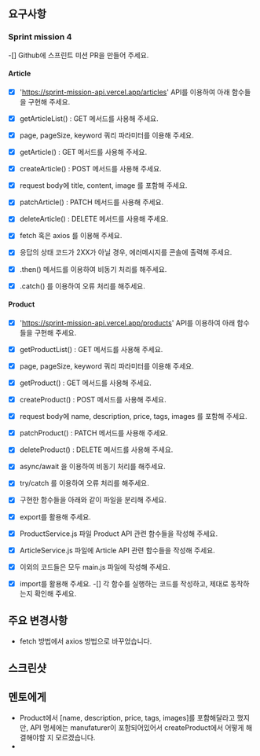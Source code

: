 ## 요구사항

### Sprint mission 4

-[]  Github에 스프린트 미션 PR을 만들어 주세요.

#### Article

-[x]  'https://sprint-mission-api.vercel.app/articles' API를 이용하여 아래 함수들을 구현해 주세요.

-[x] getArticleList() : GET 메서드를 사용해 주세요.
-[x] page, pageSize, keyword 쿼리 파라미터를 이용해 주세요.
-[x] getArticle() : GET 메서드를 사용해 주세요.
-[x] createArticle() : POST 메서드를 사용해 주세요.
-[x] request body에 title, content, image 를 포함해 주세요.
-[x] patchArticle() : PATCH 메서드를 사용해 주세요.
-[x] deleteArticle() : DELETE 메서드를 사용해 주세요.
-[x]  fetch 혹은 axios 를 이용해 주세요.

-[x] 응답의 상태 코드가 2XX가 아닐 경우, 에러메시지를 콘솔에 출력해 주세요.
-[x]  .then() 메서드를 이용하여 비동기 처리를 해주세요.
-[x]  .catch() 를 이용하여 오류 처리를 해주세요.

#### Product

-[x]  'https://sprint-mission-api.vercel.app/products' API를 이용하여 아래 함수들을 구현해 주세요.

-[x] getProductList() : GET 메서드를 사용해 주세요.
-[x] page, pageSize, keyword 쿼리 파라미터를 이용해 주세요.
-[x] getProduct() : GET 메서드를 사용해 주세요.
-[x] createProduct() : POST 메서드를 사용해 주세요.
-[x] request body에 name, description, price, tags, images 를 포함해 주세요.
-[x] patchProduct() : PATCH 메서드를 사용해 주세요.
-[x] deleteProduct() : DELETE 메서드를 사용해 주세요.
-[x]  async/await 을 이용하여 비동기 처리를 해주세요.

-[x]  try/catch 를 이용하여 오류 처리를 해주세요.

-[x]  구현한 함수들을 아래와 같이 파일을 분리해 주세요.
-[x] export를 활용해 주세요.
-[x] ProductService.js 파일 Product API 관련 함수들을 작성해 주세요.
-[x] ArticleService.js 파일에 Article API 관련 함수들을 작성해 주세요.
-[x] 이외의 코드들은 모두 main.js 파일에 작성해 주세요.

-[x] import를 활용해 주세요.
-[] 각 함수를 실행하는 코드를 작성하고, 제대로 동작하는지 확인해 주세요.


## 주요 변경사항
  - fetch 방법에서 axios 방법으로 바꾸었습니다.

## 스크린샷


## 멘토에게
- Product에서 [name, description, price, tags, images]를 포함해달라고 했지만, API 명세에는 manufaturer이 포함되어있어서 createProduct에서 어떻게 해결해야할 지 모르겠습니다. 
- 


